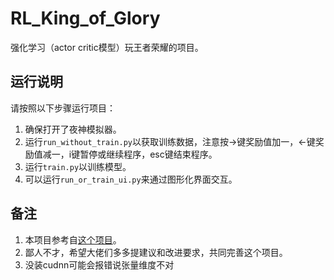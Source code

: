 # RL_King_of_Glory

强化学习（actor critic模型）玩王者荣耀的项目。

## 运行说明

请按照以下步骤运行项目：

1. 确保打开了夜神模拟器。
2. 运行`run_without_train.py`以获取训练数据，注意按->键奖励值加一，<-键奖励值减一，i键暂停或继续程序，esc键结束程序。
3. 运行`train.py`以训练模型。
4. 可以运行`run_or_train_ui.py`来通过图形化界面交互。

## 备注

1. 本项目参考自[这个项目](https://github.com/FengQuanLi/WZCQ)。
2. 鄙人不才，希望大佬们多多提建议和改进要求，共同完善这个项目。
3. 没装cudnn可能会报错说张量维度不对
